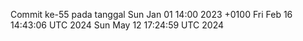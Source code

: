 Commit ke-55 pada tanggal Sun Jan 01 14:00 2023 +0100
Fri Feb 16 14:43:06 UTC 2024
Sun May 12 17:24:59 UTC 2024
